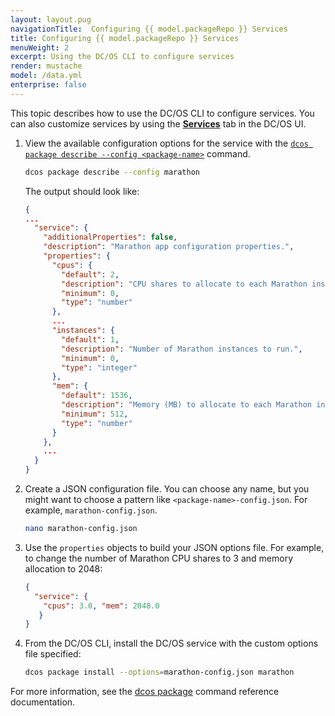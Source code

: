 ```yaml
---
layout: layout.pug
navigationTitle:  Configuring {{ model.packageRepo }} Services
title: Configuring {{ model.packageRepo }} Services
menuWeight: 2
excerpt: Using the DC/OS CLI to configure services
render: mustache
model: /data.yml
enterprise: false
---
```



This topic describes how to use the DC/OS CLI to configure services. You can also customize services by using the [**Services**](/1.14/gui/services/) tab in the DC/OS UI.

1. View the available configuration options for the service with the [`dcos package describe --config <package-name>`](/1.14/cli/command-reference/dcos-package/dcos-package-describe/) command.

    ```bash
    dcos package describe --config marathon
    ```

    The output should look like:

    ```json
    {
    ...
      "service": {
        "additionalProperties": false,
        "description": "Marathon app configuration properties.",
        "properties": {
          "cpus": {
            "default": 2,
            "description": "CPU shares to allocate to each Marathon instance.",
            "minimum": 0,
            "type": "number"
          },
          ...
          "instances": {
            "default": 1,
            "description": "Number of Marathon instances to run.",
            "minimum": 0,
            "type": "integer"
          },
          "mem": {
            "default": 1536,
            "description": "Memory (MB) to allocate to each Marathon instance.",
            "minimum": 512,
            "type": "number"
          }
        },
        ...
      }
    }
    ```

1.  Create a JSON configuration file. You can choose any name, but you might want to choose a pattern like `<package-name>-config.json`. For example, `marathon-config.json`.

    ```bash
    nano marathon-config.json
    ```

1.  Use the `properties` objects to build your JSON options file. For example, to change the number of Marathon CPU shares to 3 and memory allocation to 2048:

    ```json
    {
      "service": {
        "cpus": 3.0, "mem": 2048.0
       }
    }
    ```

1.  From the DC/OS CLI, install the DC/OS service with the custom options file specified:

    ```bash
    dcos package install --options=marathon-config.json marathon
    ```

For more information, see the [dcos package](/1.14/cli/command-reference/dcos-package/) command reference documentation.
